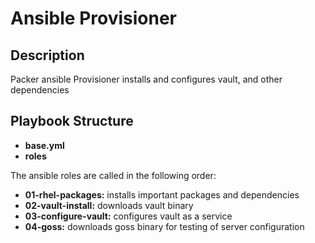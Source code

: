 # Ansible Provisioner

## Description
Packer ansible Provisioner installs and configures vault, and other dependencies

## Playbook Structure
- **base.yml**
- **roles**

The ansible roles are called in the following order:
- **01-rhel-packages:** installs important packages and dependencies
- **02-vault-install:** downloads vault binary
- **03-configure-vault:** configures vault as a service
- **04-goss:** downloads goss binary for testing of server configuration